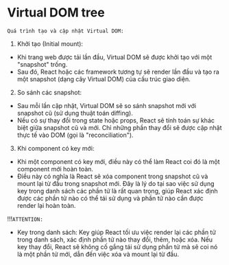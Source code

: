 # Virtual DOM tree

`Quá trình tạo và cập nhật Virtual DOM:`

1. Khởi tạo (Initial mount):

- Khi trang web được tải lần đầu, Virtual DOM sẽ được khởi tạo với một "snapshot" trống.
- Sau đó, React hoặc các framework tương tự sẽ render lần đầu và tạo ra một snapshot (dạng cây Virtual DOM) của cấu trúc giao diện.

2. So sánh các snapshot:

- Sau mỗi lần cập nhật, Virtual DOM sẽ so sánh snapshot mới với snapshot cũ (sử dụng thuật toán diffing).
- Nếu có sự thay đổi trong state hoặc props, React sẽ tính toán sự khác biệt giữa snapshot cũ và mới. Chỉ những phần thay đổi sẽ được cập nhật thực tế vào DOM (gọi là "reconciliation").

3. Khi component có key mới:

- Khi một component có key mới, điều này có thể làm React coi đó là một component mới hoàn toàn.
- Điều này có nghĩa là React sẽ xóa component trong snapshot cũ và mount lại từ đầu trong snapshot mới. Đây là lý do tại sao việc sử dụng key trong danh sách các phần tử là rất quan trọng, giúp React xác định được các phần tử nào có thể tái sử dụng và phần tử nào cần được render lại hoàn toàn.

!!!`ATTENTION:`

- Key trong danh sách: Key giúp React tối ưu việc render lại các phần tử trong danh sách, xác định phần tử nào thay đổi, thêm, hoặc xóa. Nếu key thay đổi, React sẽ không cố gắng tái sử dụng phần tử mà sẽ coi nó là một phần tử mới, dẫn đến việc xóa và mount lại từ đầu.
